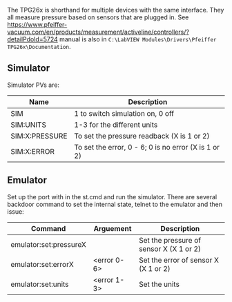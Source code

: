 The TPG26x is shorthand for multiple devices with the same interface. They all measure pressure based on sensors that are plugged in. See https://www.pfeiffer-vacuum.com/en/products/measurement/activeline/controllers/?detailPdoId=5724 manual is also in `C:\LabVIEW Modules\Drivers\Pfeiffer TPG26x\Documentation`.

## Simulator

Simulator PVs are:

| Name | Description |
| ---  | ---  |
| SIM            | 1 to switch simulation on, 0 off |
| SIM:UNITS      | 1-3 for the different units |
| SIM:X:PRESSURE | To set the pressure readback (X is 1 or 2) |
| SIM:X:ERROR    | To set the error, 0 - 6; 0 is no error (X is 1 or 2) |

## Emulator

Set up the port with in the st.cmd and run the simulator. There are several backdoor command to set the internal state, telnet to the emulator and then issue:

| Command | Arguement | Description |
| ---     | ---       | ---  |
| emulator:set:pressureX | <pressure> | Set the pressure of sensor X (X 1 or 2) |
| emulator:set:errorX | <error 0-6> | Set the error of sensor X (X 1 or 2) |
| emulator:set:units | <error 1-3> | Set the units |

